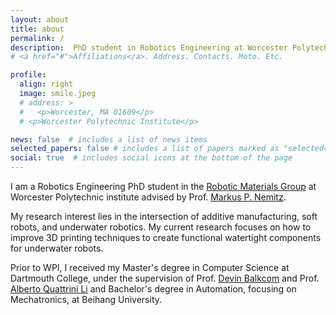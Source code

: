 ```yaml
---
layout: about
title: about
permalink: /
description:  PhD student in Robotics Engineering at Worcester Polytechnic institute 
# <a href="#">Affiliations</a>. Address. Contacts. Moto. Etc.

profile:
  align: right
  image: smile.jpeg
  # address: >
  #   <p>Worcester, MA 01609</p>
  # <p>Worcester Polytechnic Institute</p>

news: false  # includes a list of news items
selected_papers: false # includes a list of papers marked as "selected={true}"
social: true  # includes social icons at the bottom of the page
---
```


<!-- #### About me -->
I am a Robotics Engineering PhD student in the [Robotic Materials Group](https://wp.wpi.edu/roboticmaterialsgroup/) at Worcester Polytechnic institute advised by Prof. [Markus P. Nemitz](https://www.wpi.edu/people/faculty/mnemitz).

My research interest lies in the intersection of additive manufacturing, soft robots, and underwater robotics. My current research focuses on how to improve 3D printing techniques to create functional watertight components for underwater robots.

Prior to WPI, I received my Master's degree in Computer Science at Dartmouth College, under the supervision of Prof. [Devin Balkcom](https://rlab.cs.dartmouth.edu/devin/) and Prof. [Alberto Quattrini Li](https://rlab.cs.dartmouth.edu/albertoq/) and Bachelor's degree in Automation, focusing on Mechatronics, at Beihang University. 

